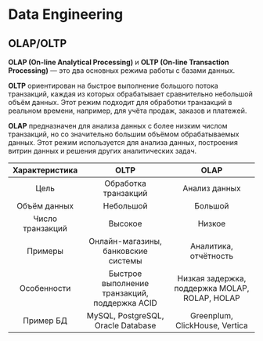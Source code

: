 # Data Engineering

## OLAP/OLTP 
**OLAP (On-line Analytical Processing)** и **OLTP (On-line Transaction Processing)** — это два основных режима работы с базами данных.

**OLTP** ориентирован на быстрое выполнение большого потока транзакций, каждая из которых обрабатывает сравнительно небольшой объём данных. Этот режим подходит для обработки транзакций в реальном времени, например, для учёта продаж, заказов и платежей.

**OLAP** предназначен для анализа данных с более низким числом транзакций, но со значительно большим объёмом обрабатываемых данных. Этот режим используется для анализа данных, построения витрин данных и решения других аналитических задач.


| Характеристика| OLTP | OLAP |
| :--------------------: | :---------------------: |:---------------------------:|
| Цель | Обработка транзакций | Анализ данных |
| Объём данных | Небольшой | Большой |
| Число транзакций | Высокое |Низкое |
| Примеры | Онлайн-магазины, банковские системы |Аналитика, отчётность |
| Особенности | Быстрое выполнение транзакций, поддержка ACID | Низкая задержка, поддержка MOLAP, ROLAP, HOLAP |
| Пример БД | MySQL, PostgreSQL, Oracle Database| Greenplum, ClickHouse, Vertica |


